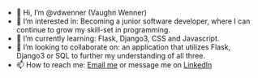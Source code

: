 - 👋 Hi, I’m @vdwenner (Vaughn Wenner)
- 👀 I’m interested in: Becoming a junior software developer, where I can continue to grow my skill-set in programming.
- 🌱 I’m currently learning: Flask, Django3, CSS and Javascript.
- 💞️ I’m looking to collaborate on: an application that utilizes Flask, Django3 or SQL to further my understanding of all three.
- 📫 How to reach me: <a href="mailto:vdwenner@gmail.com">Email me</a> or message me on <a href="https://www.linkedin.com/in/vaughn-wenner-it/" target="_blank">LinkedIn</a> 

<!---
vdwenner/vdwenner is a ✨ special ✨ repository because its `README.md` (this file) appears on your GitHub profile.
You can click the Preview link to take a look at your changes.
--->
